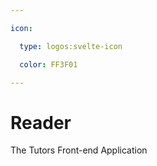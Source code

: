 ```yaml
---

icon: 

  type: logos:svelte-icon

  color: FF3F01

---
```


# Reader

The Tutors Front-end Application